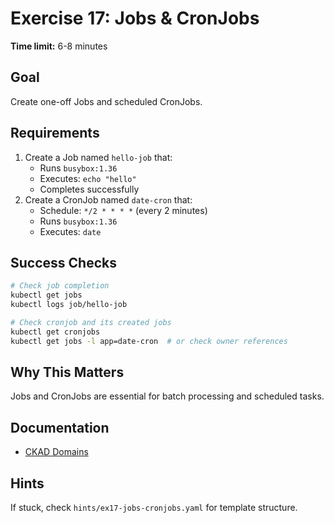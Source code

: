 # Exercise 17: Jobs & CronJobs

**Time limit:** 6-8 minutes

## Goal
Create one-off Jobs and scheduled CronJobs.

## Requirements
1. Create a Job named `hello-job` that:
   - Runs `busybox:1.36`
   - Executes: `echo "hello"`
   - Completes successfully
2. Create a CronJob named `date-cron` that:
   - Schedule: `*/2 * * * *` (every 2 minutes)
   - Runs `busybox:1.36`
   - Executes: `date`

## Success Checks
```bash
# Check job completion
kubectl get jobs
kubectl logs job/hello-job

# Check cronjob and its created jobs
kubectl get cronjobs
kubectl get jobs -l app=date-cron  # or check owner references
```

## Why This Matters
Jobs and CronJobs are essential for batch processing and scheduled tasks.

## Documentation
- [CKAD Domains](https://training.linuxfoundation.org/certification/certified-kubernetes-application-developer-ckad/)

## Hints
If stuck, check `hints/ex17-jobs-cronjobs.yaml` for template structure.
